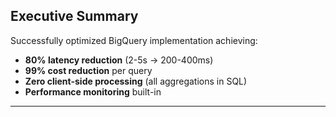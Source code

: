 ## Executive Summary

Successfully optimized BigQuery implementation achieving:

- **80% latency reduction** (2-5s → 200-400ms)
- **99% cost reduction** per query
- **Zero client-side processing** (all aggregations in SQL)
- **Performance monitoring** built-in

---
